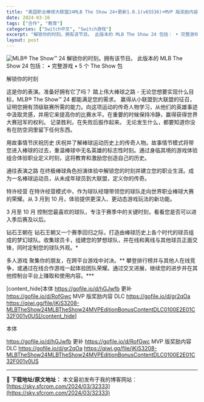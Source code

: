 ```yaml
---
title: "美国职业棒球大联盟24MLB The Show 24+更新1.0.1(v65536)+MVP 版奖励内容 DLC Switch NSP英文 30.8G"
date: 2024-03-16
tags: ["合作", "教育"]
categories: ["Switch中文", "Switch游戏"]
excerpt: "解锁你的时刻。拥有该节目。 此版本的 MLB The Show 24 包括： • 完整游戏 • 5 个 The Show 包 解锁你的时刻 这是你的表演。准备好拥有它了吗？ 踏上伟大棒球之路 - 无论您想要实现什么目标，MLB® The Show™ 24 都能满足您的需求。 赢得从小联盟到大联盟的征&hellip;"
layout: post
---
```


<img class="aligncenter" src="https://sky.sfcrom.com/wp-content/uploads/2024/03/20240329100741-71e68.jpeg" alt="MLB® The Show™ 24" />
解锁你的时刻。拥有该节目。
此版本的 MLB The Show 24 包括：
• 完整游戏
• 5 个 The Show 包

解锁你的时刻

这是你的表演。准备好拥有它了吗？
踏上伟大棒球之路 - 无论您想要实现什么目标，MLB® The Show™ 24 都能满足您的需求。
赢得从小联盟到大联盟的征召，证明您拥有顶级联赛所需的能力。向这项运动的传奇人物学习，从他们的英雄事迹中汲取灵感，并用它来提高你的比赛水平。在重要的时候保持冷静，赢得获得世界大赛冠军的权利。
记录胜利，在失败后振作起来。
无论发生什么，都要知道你没有在防空洞里留下任何东西。

用故事情节庆祝历史
庆祝并了解棒球运动历史上的传奇人物。故事情节模式将带您进入棒球的过去，重温棒球中无名英雄的标志性时刻。通过身临其境的游戏体验组合体验职业定义时刻，这将教育和激励您创造自己的历史。

通往表演之路
在终极棒球角色扮演体验中解锁您的时刻并建立您的职业生涯。成为一名棒球运动员，从未成年球员到大联盟，定义你的传奇。

特许经营
在特许经营模式中，作为球队经理带领您的球队走向世界职业棒球大赛的荣耀。从 3 月到 10 月，体验提供更深入、更动态游戏玩法的新功能。

3 月至 10 月
控制您最喜欢的球队，专注于赛季中的关键时刻，看看您是否可以进入季后赛及以后。

钻石王朝在
钻石王朝又一个赛季回归之际，打造由棒球历史上各个时代的球员组成的梦幻球队。收集球员卡，组建您的梦想球队，并在线和离线与其他球员正面交锋，同时定制您的球队外观。*

多人游戏
聚集你的朋友，在跨平台游戏中对决。** 攀登排行榜并与其他人在线竞争，或通过在线合作游戏一起体验团队荣耀。通过交叉进展，继续您的进步并在其他控制台平台上赚取和使用内容。***

[content_hide]本体
https://gofile.io/d/hGJwfb
更补
https://gofile.io/d/RofGwc
MVP 版奖励内容 DLC
https://gofile.io/d/gr2qOa
https://qiwi.gg/file/jKiS3208-MLBTheShow24MLBTheShow24MVPEditionBonusContentDLC0100E2E01C32F001v0US[/content_hide]

<!--wechatfans start-->本体
https://gofile.io/d/hGJwfb
更补
https://gofile.io/d/RofGwc
MVP 版奖励内容 DLC
https://gofile.io/d/gr2qOa
https://qiwi.gg/file/jKiS3208-MLBTheShow24MLBTheShow24MVPEditionBonusContentDLC0100E2E01C32F001v0US<!--wechatfans end-->

---
📖 **下载地址/原文地址：** 本文最初发布于我的博客网站：[https://sky.sfcrom.com/2024/03/32333](https://sky.sfcrom.com/2024/03/32333)
